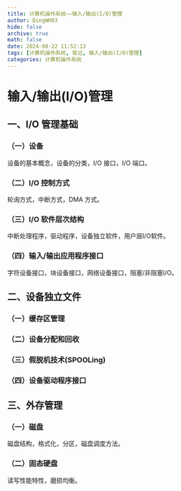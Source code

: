 ```yaml
---
title: 计算机操作系统——输入/输出(I/O)管理
author: DingWH03
hide: false
archive: true
math: false
date: 2024-08-22 11:52:13
tags: [计算机操作系统, 笔记, 输入/输出(I/O)管理]
categories: 计算机操作系统
---
```

# 输入/输出(I/O)管理

## 一、I/O 管理基础

### （一）设备

设备的基本概念，设备的分类，I/O 接口，I/O 端口。

### （二）I/O 控制方式

轮询方式，中断方式，DMA 方式。

### （三）I/O 软件层次结构

中断处理程序，驱动程序，设备独立软件，用户层I/O软件。

### （四）输入/输出应用程序接口

字符设备接口，块设备接口，网络设备接口，阻塞/非阻塞I/O。

## 二、设备独立文件

### （一）缓存区管理

### （二）设备分配和回收

### （三）假脱机技术(SPOOLing)

### （四）设备驱动程序接口

## 三、外存管理

### （一）磁盘

磁盘结构，格式化，分区，磁盘调度方法。

### （二）固态硬盘

读写性能特性，磨损均衡。


